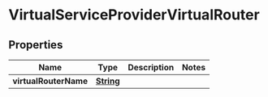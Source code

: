 

# VirtualServiceProviderVirtualRouter


## Properties

| Name | Type | Description | Notes |
|------------ | ------------- | ------------- | -------------|
|**virtualRouterName** | [**String**](String.md) |  |  |




